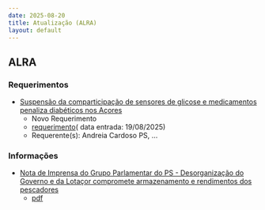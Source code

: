 ```yaml
---
date: 2025-08-20
title: Atualização (ALRA)
layout: default
---
```

## ALRA

### Requerimentos

* [Suspensão da comparticipação de sensores de glicose e medicamentos penaliza diabéticos nos Açores](http://base.alra.pt:82/4DACTION/w_pesquisa_registo/4/8915)
  * Novo Requerimento
  * [requerimento](http://base.alra.pt:82/Doc_Req/XIIIreque396.pdf)( data entrada: 19/08/2025)
  * Requerente(s): Andreia Cardoso PS, ...

### Informações

* [Nota de Imprensa do Grupo Parlamentar do PS - Desorganização do Governo e da Lotaçor compromete armazenamento e rendimentos dos pescadores](http://base.alra.pt:82/4DACTION/w_pesquisa_registo/8/21980)
  * [pdf](http://base.alra.pt:82/Doc_Noticias/NI21980.pdf)
